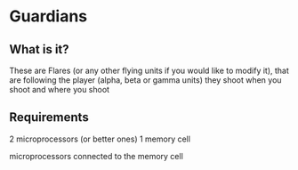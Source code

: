 # Guardians

## What is it?
These are Flares (or any other flying units if you would like to modify it),
that are following the player (alpha, beta or gamma units)
they shoot when you shoot and where you shoot

## Requirements
2 microprocessors (or better ones)
1 memory cell

microprocessors connected to the memory cell